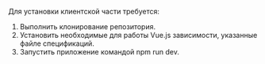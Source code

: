 Для установки клиентской части требуется:
1. Выполнить клонирование репозитория.
2. Установить необходимые для работы Vue.js зависимости, указанные файле спецификаций.
3. Запустить приложение командой npm run dev.
